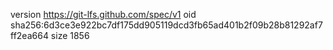 version https://git-lfs.github.com/spec/v1
oid sha256:6d3ce3e922bc7df175dd905119dcd3fb65ad401b2f09b28b81292af7ff2ea664
size 1856
